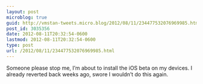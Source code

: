```yaml
---
layout: post
microblog: true
guid: http://vmstan-tweets.micro.blog/2012/08/11/234477532076969985.html
post_id: 3035356
date: 2012-08-11T20:32:54-0600
lastmod: 2012-08-11T20:32:54-0600
type: post
url: /2012/08/11/234477532076969985.html
---
```

Someone please stop me, I’m about to install the iOS beta on my devices. I already reverted back weeks ago, swore I wouldn’t do this again.
